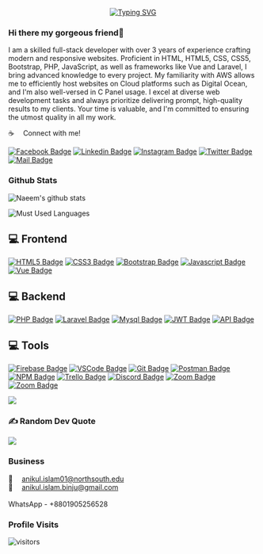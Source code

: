 <p align="center"><a href="https://git.io/typing-svg"><img src="https://readme-typing-svg.demolab.com?font=Fira+Code&pause=1000&center=true&vCenter=true&width=550&lines=I'm+a+Fullstack+Developer;" alt="Typing SVG" /></a></p>

### Hi there my gorgeous friend👋
I am a skilled full-stack developer with over 3 years of experience crafting modern and responsive websites. Proficient in HTML, HTML5, CSS, CSS5, Bootstrap, PHP, JavaScript, as well as frameworks like Vue and Laravel, I bring advanced knowledge to every project. My familiarity with AWS allows me to efficiently host websites on Cloud platforms such as Digital Ocean, and I'm also well-versed in C Panel usage. I excel at diverse web development tasks and always prioritize delivering prompt, high-quality results to my clients. Your time is valuable, and I'm committed to ensuring the utmost quality in all my work.

:coffee: &emsp;Connect with me!

[![Facebook Badge](https://img.shields.io/badge/Facebook-1877F2?style=for-the-badge&logo=facebook&logoColor=white)](https://facebook.com/anikul.islam.binju) 
[![Linkedin Badge](https://img.shields.io/badge/LinkedIn-0077B5?style=for-the-badge&logo=linkedin&logoColor=white)](https://www.linkedin.com/in/md-anikul-islam-binju-7454b41b6/) 
[![Instagram Badge](https://img.shields.io/badge/Instagram-E4405F?style=for-the-badge&logo=instagram&logoColor=white)](https://instagram.com/md_anikul_islam_binju) 
[![Twitter Badge](https://img.shields.io/badge/Twitter-1DA1F2?style=for-the-badge&logo=twitter&logoColor=white)](https://twitter.com/MD_ANIKUL_ISLAM) 
[![Mail Badge](https://img.shields.io/badge/Gmail-D14836?style=for-the-badge&logo=gmail&logoColor=white)](mailto:anikul.islam.binju@gmail.com)

### Github Stats

![Naeem's github stats](https://github-readme-stats.vercel.app/api?username=Md-Anikul-Islam-Binju&count_private=true&theme=tokyonight&hide=contribs,prs)

![Must Used Languages](https://github-readme-stats.vercel.app/api/top-langs/?username=Md-Anikul-Islam-Binju&layout=compact&theme=tokyonight&hide")


<!-- ## 💻 Things I code with -->
## 💻 Frontend

[![HTML5 Badge](https://img.shields.io/badge/-Html5-E34c26?style=for-the-badge&labelColor=black&logo=html5&logoColor=E34c26)](#) 
[![CSS3 Badge](https://img.shields.io/badge/CSS3-1572B6?style=for-the-badge&labelColor=black&logo=css3&logoColor=1572B6)](#) 
[![Bootstrap Badge](https://img.shields.io/badge/Bootstrap-553C7B?style=for-the-badge&labelColor=black&logo=bootstrap&logoColor=553C7B)](#) 
[![Javascript Badge](https://img.shields.io/badge/-Javascript-F0DB4F?style=for-the-badge&labelColor=black&logo=javascript&logoColor=F0DB4F)](#) 
[![Vue Badge](https://img.shields.io/badge/Vue.js-35495E?style=for-the-badge&labelColor=black&logo=vuedotjs&logoColor=4FC08D)](#)



## 💻 Backend

[![PHP Badge](https://img.shields.io/badge/PHP-777BB4?style=for-the-badge&labelColor=black&logo=php&logoColor=white)](#) 
[![Laravel Badge](https://img.shields.io/badge/Laravel-fb503b?style=for-the-badge&labelColor=black&logo=laravel&logoColor=fb503b)](#) 
[![Mysql Badge](https://shields.io/badge/MySQL-000000?style=for-the-badge&logo=mysql&logoColor=white&labelColor=blue)](#) 
[![JWT Badge](https://img.shields.io/badge/JWT-black?style=for-the-badge&logo=JSON%20web%20tokens&logoColor=00ADEF)](#) 
[![API Badge](https://img.shields.io/badge/JWT-black?style=for-the-badge&logo=JSON%20web%20tokens&logoColor=00ADEF)](#) 


## 💻 Tools

[![Firebase Badge](https://img.shields.io/badge/firebase-FFCA28.svg?&style=for-the-badge&labelColor=black&logo=firebase&logoColor=FFCA28)](#) 
[![VSCode Badge](https://img.shields.io/badge/Visual_Studio-0078D7?style=for-the-badge&labelColor=black&logo=visual%20studio&logoColor=0078D7)](#) 
[![Git Badge](https://img.shields.io/badge/Git-F05032?style=for-the-badge&labelColor=black&logo=git&logoColor=f34f29)](#) 
[![Postman Badge](https://img.shields.io/badge/Postman-FF6C37?style=for-the-badge&labelColor=black&logo=postman&logoColor=E85824)](#) 
[![NPM Badge](https://img.shields.io/badge/NPM-%23CC3534.svg?style=for-the-badge&labelColor=black&logo=npm&logoColor=CC3534)](#) 
[![Trello Badge](https://img.shields.io/badge/Trello-%23026AA7.svg?style=for-the-badge&labelColor=black&logo=Trello&logoColor=026AA7)](#) 
[![Discord Badge](https://img.shields.io/badge/Discord-7289DA?style=for-the-badge&labelColor=black&logo=discord&logoColor=7289DA)](#) 
[![Zoom Badge](https://img.shields.io/badge/Zoom-2D8CFF?style=for-the-badge&labelColor=black&logo=zoom&logoColor=2D8CFF)](#) 
[![Zoom Badge](https://img.shields.io/badge/stackoverflow-f48024?style=for-the-badge&labelColor=black&logo=stackoverflow&logoColor=f48024)](#) 


![](https://github-readme-streak-stats.herokuapp.com/?user=Md-Anikul-Islam&theme=react&hide_border=false) 
### ✍️ Random Dev Quote
![](https://quotes-github-readme.vercel.app/api?type=horizontal&theme=radical)


### Business

:email: &emsp;anikul.islam01@northsouth.edu
<br >
:email: &emsp;anikul.islam.binju@gmail.com
<br />
<br />
WhatsApp - +8801905256528

### Profile Visits

![visitors](https://komarev.com/ghpvc/?username=Md-Anikul-Islam)
